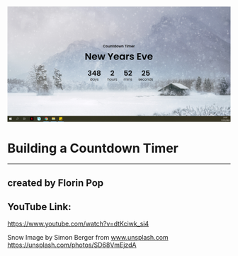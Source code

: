 ![](/countdown-timer-screenshot.png)

# Building a Countdown Timer
---
## created by Florin Pop
## YouTube Link: 
https://www.youtube.com/watch?v=dtKciwk_si4

Snow Image by Simon Berger
from www.unsplash.com
https://unsplash.com/photos/SD68VmEjzdA
